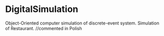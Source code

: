 # DigitalSimulation
Object-Oriented computer simulation of discrete-event system. Simulation of Restaurant.  //commented in Polish
